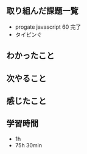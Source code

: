 ## 取り組んだ課題一覧
- progate javascript 60 完了
- タイピンぐ

## わかったこと

## 次やること

## 感じたこと

## 学習時間
- 1h
- 75h 30min
